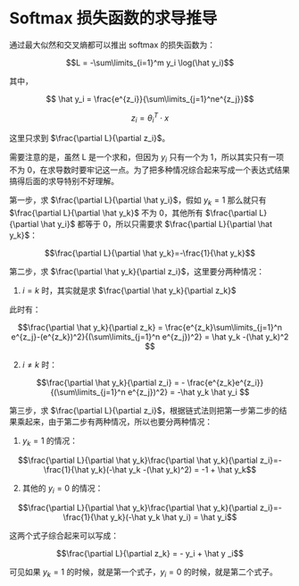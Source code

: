# Softmax 损失函数的求导推导

通过最大似然和交叉熵都可以推出 softmax 的损失函数为：

$$L = -\sum\limits_{i=1}^m y_i \log(\hat y_i)$$

其中，

$$ \hat y_i = \frac{e^{z_i}}{\sum\limits_{j=1}^ne^{z_j}}$$

$$ z_i=\theta_i^T \cdot x$$

这里只求到 $\frac{\partial L}{\partial z_i}$。

需要注意的是，虽然 L 是一个求和，但因为 $y_i$ 只有一个为 1，所以其实只有一项不为 0，在求导数时要牢记这一点。为了把多种情况综合起来写成一个表达式结果搞得后面的求导特别不好理解。

第一步，求 $\frac{\partial L}{\partial \hat y_i}$，假如 $y_k = 1$ 那么就只有 $\frac{\partial L}{\partial \hat y_k}$ 不为 0，其他所有 $\frac{\partial L}{\partial \hat y_i}$ 都等于 0，所以只需要求 $\frac{\partial L}{\partial \hat y_k}$：

$$\frac{\partial L}{\partial \hat y_k}=-\frac{1}{\hat y_k}$$

第二步，求 $\frac{\partial \hat y_k}{\partial z_i}$，这里要分两种情况：

1. $i=k$ 时，其实就是求 $\frac{\partial \hat y_k}{\partial z_k}$ 

此时有：

$$\frac{\partial \hat y_k}{\partial z_k} = \frac{e^{z_k}\sum\limits_{j=1}^n e^{z_j}-(e^{z_k})^2}{(\sum\limits_{j=1}^n e^{z_j})^2} = \hat y_k -(\hat y_k)^2 $$

2. $i\neq k$ 时：

$$\frac{\partial \hat y_k}{\partial z_i} = - \frac{e^{z_k}e^{z_i}}{(\sum\limits_{j=1}^n e^{z_j})^2} = -\hat y_k \hat y_i $$


第三步，求 $\frac{\partial L}{\partial z_i}$，根据链式法则把第一步第二步的结果乘起来，由于第二步有两种情况，所以也要分两种情况：

1. $y_k =1$ 的情况：

$$\frac{\partial L}{\partial \hat y_k}\frac{\partial \hat y_k}{\partial z_i}=-\frac{1}{\hat y_k}(-\hat y_k -(\hat y_k)^2) = -1 + \hat y_k$$

2. 其他的 $y_i=0$ 的情况：

$$\frac{\partial L}{\partial \hat y_k}\frac{\partial \hat y_k}{\partial z_i}=-\frac{1}{\hat y_k}(-\hat y_k \hat y_i) = \hat y_i$$

这两个式子综合起来可以写成：

$$\frac{\partial L}{\partial z_k} = - y_i + \hat y _i$$

可见如果 $y_k =1$ 的时候，就是第一个式子，$y_i=0$ 的时候，就是第二个式子。